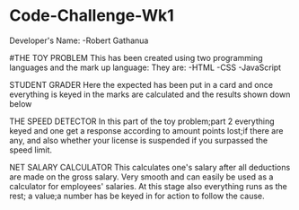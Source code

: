 # Code-Challenge-Wk1
Developer's Name:
  -Robert Gathanua

#THE TOY PROBLEM
This has been created using two programming languages and the mark up language:
  They are:
     -HTML
     -CSS
     -JavaScript

STUDENT GRADER
   Here the expected has been put in a card and once everything is keyed in the marks are calculated and the results shown down below


THE SPEED DETECTOR
    In this part of the toy problem;part 2 everything keyed and one get a response according to amount points lost;if there are any, and also whether your license is suspended if you surpassed the speed limit.


NET SALARY CALCULATOR
    This calculates one's salary after all deductions are made on the gross salary.
    Very smooth and can easily be used as a calculator for employees' salaries.
    At this stage also everything runs as the rest; a value;a number has be keyed in for action to follow the cause.    
